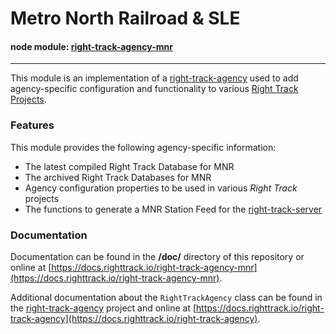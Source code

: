 Metro North Railroad & SLE
==========================

#### node module: [right-track-agency-mnr](https://www.npmjs.com/package/right-track-agency-mnr)

---

This module is an implementation of a [right-track-agency](https://github.com/right-track/right-track-agency) 
used to add agency-specific configuration and functionality to various [Right Track Projects](https://github.com/right-track).

### Features

This module provides the following agency-specific information:

* The latest compiled Right Track Database for MNR
* The archived Right Track Databases for MNR
* Agency configuration properties to be used in various _Right Track_ projects
* The functions to generate a MNR Station Feed for the [right-track-server](https://github.com/right-track/right-track-server) 

### Documentation

Documentation can be found in the **/doc/** directory of this repository 
or online at [https://docs.righttrack.io/right-track-agency-mnr](https://docs.righttrack.io/right-track-agency-mnr).

Additional documentation about the `RightTrackAgency` class can be found in the 
[right-track-agency](https://github.com/right-track/right-track-agency) project 
and online at [https://docs.righttrack.io/right-track-agency](https://docs.righttrack.io/right-track-agency).